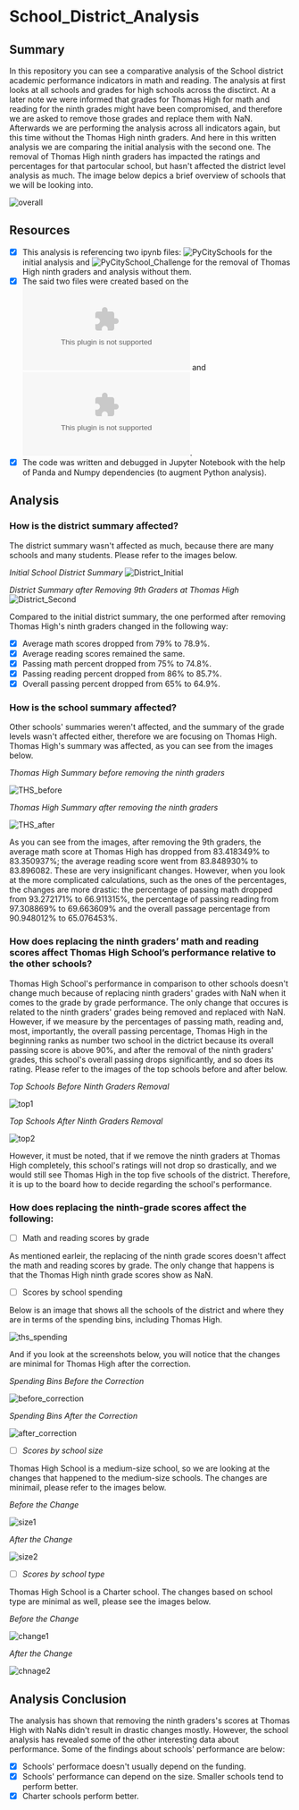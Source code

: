 # School_District_Analysis

## Summary 
In this repository you can see a comparative analysis of the School district academic performance indicators in math and reading. The analysis at first looks at all schools and grades for high schools across the disctirct. At a later note we were informed that grades for Thomas High for math and reading for the ninth grades might have been compromised, and therefore we are asked to remove those grades and replace them with NaN. Afterwards we are performing the analysis across all indicators again, but this time without the Thomas High ninth graders. And here in this written analysis we are comparing the initial analysis with the second one. The removal of Thomas High ninth graders has impacted the ratings and percentages for that partocular school, but hasn't affected the district level analysis as much. The image below depics a brief overview of schools that we will be looking into. 

![overall](https://github.com/TamaraGR/School_District_Analysis/blob/main/overall.jpg)

## Resources 

- [x] This analysis is referencing two ipynb files: ![PyCitySchools](https://github.com/TamaraGR/School_District_Analysis/blob/main/PyCitySchools.ipynb) for the initial analysis and ![PyCitySchool_Challenge](https://github.com/TamaraGR/School_District_Analysis/blob/main/PyCitySchools_Challenge.ipynb) for the removal of Thomas High ninth graders and analysis without them. 
- [x] The said two files were created based on the ![schools_complete](https://github.com/TamaraGR/School_District_Analysis/blob/main/Resources/schools_complete.csv) and ![students_complete](https://github.com/TamaraGR/School_District_Analysis/blob/main/Resources/students_complete.csv). 
- [x] The code was written and debugged in Jupyter Notebook with the help of Panda and Numpy dependencies (to augment Python analysis). 

## Analysis 

### How is the district summary affected?

The district summary wasn't affected as much, because there are many schools and many students. Please refer to the images below. 

*Initial School District Summary*
![District_Initial](https://github.com/TamaraGR/School_District_Analysis/blob/main/District_Initial.jpg)

*District Summary after Removing 9th Graders at Thomas High*
![District_Second](https://github.com/TamaraGR/School_District_Analysis/blob/main/Distrcit_Second.jpg)

Compared to the initial district summary, the one performed after removing Thomas High's ninth graders changed in the following way: 

- [x] Average math scores dropped from 79% to 78.9%. 
- [x] Average reading scores remained the same. 
- [x] Passing math percent dropped from 75% to 74.8%.
- [x] Passing reading percent dropped from 86% to 85.7%.
- [x] Overall passing percent dropped from 65% to 64.9%.

### How is the school summary affected?

Other schools' summaries weren't affected, and the summary of the grade levels wasn't affected either, therefore we are focusing on Thomas High. Thomas High's summary was affected, as you can see from the images below. 

*Thomas High Summary before removing the ninth graders*

![THS_before](https://github.com/TamaraGR/School_District_Analysis/blob/main/THS_before.jpg)

*Thomas High Summary after removing the ninth graders*

![THS_after](https://github.com/TamaraGR/School_District_Analysis/blob/main/THS_after.jpg)

As you can see from the images, after removing the 9th graders, the average math score at Thomas High has dropped from 83.418349% to 83.350937%; the average reading score went from 83.848930% to 83.896082. These are very insignificant changes. However, when you look at the more complicated calculations, such as the ones of the percentages, the changes are more drastic: the percentage of passing math dropped from 93.272171% to 66.911315%, the percentage of passing reading from 97.308869% to 69.663609% and the overall passage percentage from 90.948012% to 65.076453%. 

### How does replacing the ninth graders’ math and reading scores affect Thomas High School’s performance relative to the other schools?

Thomas High School's performance in comparison to other schools doesn't change much because of replacing ninth graders' grades with NaN when it comes to the grade by grade performance. The only change that occures is related to the ninth graders' grades being removed and replaced with NaN. However, if we measure by the percentages of passing math, reading and, most, importantly, the overall passing percentage, Thomas High in the beginning ranks as number two school in the dictrict because its overall passing score is above 90%, and after the removal of the ninth graders' grades, this school's overall passing drops significantly, and so does its rating. Please refer to the images of the top schools before and after below. 

*Top Schools Before Ninth Graders Removal*

![top1](https://github.com/TamaraGR/School_District_Analysis/blob/main/top1.jpg)

*Top Schools After Ninth Graders Removal*

![top2](https://github.com/TamaraGR/School_District_Analysis/blob/main/top2.jpg)

However, it must be noted, that if we remove the ninth graders at Thomas High completely, this school's ratings will not drop so drastically, and we would still see Thomas High in the top five schools of the district. Therefore, it is up to the board how to decide regarding the school's performance. 

### How does replacing the ninth-grade scores affect the following:
- [ ] Math and reading scores by grade

As mentioned earleir, the replacing of the ninth grade scores doesn't affect the math and reading scores by grade. The only change that happens is that the Thomas High ninth grade scores show as NaN. 

- [ ] Scores by school spending

Below is an image that shows all the schools of the district and where they are in terms of the spending bins, including Thomas High. 

![ths_spending](https://github.com/TamaraGR/School_District_Analysis/blob/main/ths_spending.jpg)

And if you look at the screenshots below, you will notice that the changes are minimal for Thomas High after the correction. 

*Spending Bins Before the Correction*

![before_correction](https://github.com/TamaraGR/School_District_Analysis/blob/main/before_correction.jpg)

*Spending Bins After the Correction*

![after_correction](https://github.com/TamaraGR/School_District_Analysis/blob/main/before_correction.jpg)

- [ ] *Scores by school size*

Thomas High School is a medium-size school, so we are looking at the changes that happened to the medium-size schools. The changes are minimail, please refer to the images below. 

*Before the Change*

![size1](https://github.com/TamaraGR/School_District_Analysis/blob/main/size1.jpg)

*After the Change*

![size2](https://github.com/TamaraGR/School_District_Analysis/blob/main/size2.jpg)

- [ ] *Scores by school type*

Thomas High School is a Charter school. The changes based on school type are minimal as well, please see the images below. 

*Before the Change*

![change1](https://github.com/TamaraGR/School_District_Analysis/blob/main/change1.jpg)

*After the Change*

![chnage2](https://github.com/TamaraGR/School_District_Analysis/blob/main/chnage2.jpg)

## Analysis Conclusion 

The analysis has shown that removing the ninth graders's scores at Thomas High with NaNs didn't result in drastic changes mostly. However, the school analysis has revealed some of the other interesting data about performance. Some of the findings about schools' performance are below: 

- [x] Schools' performace doesn't usually depend on the funding.
- [x] Schools' performance can depend on the size. Smaller schools tend to perform better. 
- [x] Charter schools perform better. 
